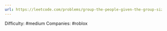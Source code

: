 ```yaml
---
url: https://leetcode.com/problems/group-the-people-given-the-group-size-they-belong-to
---
```


Difficulty: #medium
Companies: #roblox